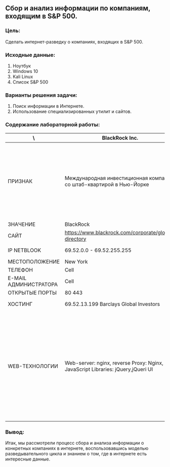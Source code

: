 ## Сбор и анализ информации по компаниям, входящим в S&P 500.
### Цель:
Сделать интернет-разведку о компаниях, входящих в S&P 500.
### Исходные данные:
1. Ноутбук
2. Windows 10
3. Kali Linux
4. Список S&P 500
### Варианты решения задачи:
1. Поиск информации в Интернете.
2. Использование специализированных утилит и сайтов.
### Содержание лабораторной работы:
  \ | BlackRock Inc. | CVS Health Corporation | American Express Company | Micron Technology Inc. | Charter Communications Inc.
 ------ | ------ | ------ | ------ | ------ | ------
 ПРИЗНАК   | Международная инвестиционная компания со штаб-квартирой в Нью-Йорке  | Один из крупнейших в США поставщиков рецептурных препаратов   | Американская финансовая компания  |  Американская транснациональная корпорация, известная своей полупроводниковой продукцией, основную часть которой составляют чипы памяти DRAM и NAND, флеш память, SSD-накопители, а также датчики CMOS   | Обыкновенные акции  
 ЗНАЧЕНИЕ   | BlackRock  | CVS Health   | American Express, AmEx  | Micron Technology   | Charter Communications  
 САЙТ    | https://www.blackrock.com/corporate/global-directory  | https://www.cvshealth.com/   | https://www.americanexpress.com/  | https://www.micron.com/   | https://fin-plan.org/lk/actions_usa/US16119P1084/  
 IP NETBLOOK   | 69.52.0.0 - 69.52.255.255  | 104.64.0.0 - 104.127.255.255   | 104.98.128.0 - 104.98.143.255  | 	13.64.0.0 - 13.107.255.255   |  212.109.216.0 - 212.109.217.255  
 МЕСТОПОЛОЖЕНИЕ   | 	New York  |  Cambridge   | Amsterdam  | Redmond   | Moscow  
 ТЕЛЕФОН   | Cell  | Cell   | Cell  | Cell   | Cell  
 E-MAIL АДМИНИСТРАТОРА   | Cell  | Cell   | Cell  | Cell   | Cell  
 ОТКРЫТЫЕ ПОРТЫ   | 80  443  | 80 443   | 80 443  | 80 443   | 22 25 53 80 110 143 443 465 587 995 
 ХОСТИНГ   | 69.52.13.199 Barclays Global Investors  | a23-45-100-49.deploy.static.akamaitechnologies.com   | a104-74-119-128.deploy.static.akamaitechnologies.com  | 13.77.160.237 Microsoft Corporation   | fin-plan.org  
 WEB-ТЕХНОЛОГИИ   | Web-server: nginx, reverse Proxy: Nginx, JavaScript Libraries: jQuery,jQueri UI  | CMS: Drupal, Виджет: AddThis, Аналитика: Google Analytics, New Relic, Web-server: Apache, Amazon EC2, Кеширование: Varnish, Язык программирования: PHP, Управление маркетингом: Mautic, База данных: Percona, Менеджер тэгов: Google Tag Manager, JavaScript Libraries: Modernizr, Slick, jQueri 3.4.1, Fingerprintjs 1.4.4, Lodash 4.17.15, PaaS: Acquia Cloud, Amazon Web Services   | CMS: Adobe Experience Manager, Аналитика: SiteCatalyst, Язык программирования: Java, CDN: Akamai, Менеджер тэгов: Adobe DTM, JavaScript Libraries: jQuery 3.1.0  | CMS: Sitecore, Аналитика: Google Analytics, SiteCatalyst, Веб фреймворк:Microsoft ASP.NET, Web-server: IIS, JS графика: Chart.js, ОС: Windows Server, Менеджер тэгов: Adobe DTM, Google Tag Manager, JavaScript Libraries: Hammer.js 2.0.8, Underscore.js 1.9.1, jQuery 3.4.1, PaaS: Azure, UI Frameworks: ZURB Foundation   | CMS: 1C-Bitrix, Виджет: Facebook, Аналитика: Google Analytics, Yandex.Metrika, Прочее: Clipboard.js, Web-server: Apache 2.4.6, JS графика: jqPlot, Язык программирования: PHP 7.1.33, ОС: CentOS, Расширение Веб сервера: OpenSSL 1.0.2k, JavaScript Libraries: FancyBox 2.1.5, Select2, Slick, jQuery 2.2.2, jQuery UI 1.12.1, UI Frameworks: Bootstrap 3.3.6  
### Вывод:
Итак, мы рассмотрели процесс сбора и анализа информации о конкретных компаниях в интернете, воспользовавшись моделью разведывательного цикла и знанием о том, где в интернете есть интересные данные.
